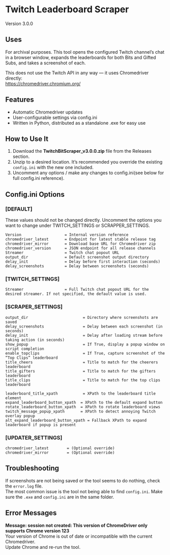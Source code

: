 # Twitch Leaderboard Scraper
Version 3.0.0

## Uses
For archival purposes. This tool opens the configured Twitch channel’s chat in a browser window, expands the
leaderboards for both Bits and Gifted Subs, and takes a screenshot of each. 

This does not use the Twitch API in any way — it uses Chromedriver directly:  
https://chromedriver.chromium.org/

## Features
- Automatic Chromedriver updates
- User-configurable settings via config.ini
- Written in Python, distributed as a standalone .exe for easy use

## How to Use It
1. Download the **TwitchBitScraper_v3.0.0.zip** file from the Releases section.
2. Unzip to a desired location. It’s recommended you override the existing `config.ini` with the new one included.
3. Uncomment any options / make any changes to config.ini(see below for full config.ini reference).


## Config.ini Options 


### [DEFAULT]
These values should not be changed directly. Uncomment the options you want to change under TWITCH_SETTINGS or
SCRAPPER_SETTINGS. 
```
Version                   = Internal version reference
chromedriver_latest       = Endpoint for latest stable release tag
chromedriver_mirror       = Download base URL for Chromedriver zip
chromedriver_version      = JSON endpoint for all release channels
Streamer                  = Twitch chat popout URL
output_dir                = Default screenshot output directory
delay_init                = Delay before first interaction (seconds)
delay_screenshots         = Delay between screenshots (seconds)
```

### [TWITCH_SETTINGS]
```
Streamer                  = Full Twitch chat popout URL for the desired streamer. If not specified, the default value is used. 
```

### [SCRAPER_SETTINGS]
```
output_dir                        = Directory where screenshots are saved
delay_screenshots                 = Delay between each screenshot (in seconds)
delay_init                        = Delay after loading stream before taking action (in seconds)
show_popup                        = If True, display a popup window on script completion
enable_topclips                   = If True, capture screenshot of the “Top Clips” leaderboard
title_cheers                      = Title to match for the cheerers leaderboard
title_gifters                     = Title to match for the gifters leaderboard
title_clips                       = Title to match for the top clips leaderboard

leaderboard_title_xpath           = XPath to the leaderboard title element
expand_leaderboard_button_xpath  = XPath to the default expand button
rotate_leaderboard_button_xpath  = XPath to rotate leaderboard views
twitch_message_popup_xpath       = XPath to detect annoying Twitch overlay popup
alt_expand_leaderboard_button_xpath = Fallback XPath to expand leaderboard if popup is present
```

### [UPDATER_SETTINGS]
```
chromedriver_latest        = (Optional override)
chromedriver_mirror        = (Optional override)
```

## Troubleshooting

If screenshots are not being saved or the tool seems to do nothing, check the `error.log` file.  
The most common issue is the tool not being able to find `config.ini`. Make sure the `.exe` and `config.ini` are in the same folder.

## Error Messages

**Message: session not created: This version of ChromeDriver only supports Chrome version 123**  
Your version of Chrome is out of date or incompatible with the current Chromedriver.  
Update Chrome and re-run the tool.
